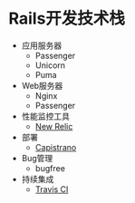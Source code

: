 Rails开发技术栈
===============
* 应用服务器
  * Passenger
  * Unicorn
  * Puma
* Web服务器
  * Nginx
  * Passenger
* 性能监控工具
  * [New Relic](http://newrelic.com/)
* 部署
  * [Capistrano](https://github.com/capistrano/capistrano)
* Bug管理
  * bugfree
* 持续集成
  * [Travis CI](https://travis-ci.org/)
